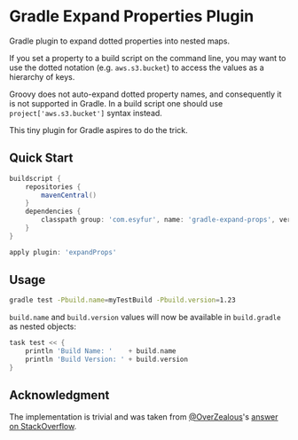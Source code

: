 # Gradle Expand Properties Plugin

Gradle plugin to expand dotted properties into nested maps.

If you set a property to a build script on the command line, you may want to use
the dotted notation (e.g. `aws.s3.bucket`) to access the values as a hierarchy
of keys.

Groovy does not auto-expand dotted property names, and consequently it is not
supported in Gradle. In a build script one should use `project['aws.s3.bucket']`
syntax instead.

This tiny plugin for Gradle aspires to do the trick.


## Quick Start

```groovy
buildscript {
    repositories {
        mavenCentral()
    }
    dependencies {
        classpath group: 'com.esyfur', name: 'gradle-expand-props', version: '0.1.20'
    }
}

apply plugin: 'expandProps'
```


## Usage

```bash
gradle test -Pbuild.name=myTestBuild -Pbuild.version=1.23
```

`build.name` and `build.version` values will now be available in `build.gradle`
as nested objects:

```groovy
task test << {
    println 'Build Name: '    + build.name
    println 'Build Version: ' + build.version
}
```

## Acknowledgment

The implementation is trivial and was taken from
[@OverZealous](https://github.com/OverZealous)'s
[answer on StackOverflow](http://stackoverflow.com/a/7261196/115132).
